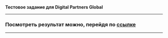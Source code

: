 **Тестовое задание для Digital Partners Global**

--------------------------------------------------------------
### Посмотреть результат можно, перейдя по [ссылке](https://SkornyakovEgor.github.io/DigitalPartnersGlobal/)
-------------------------------------------------------------